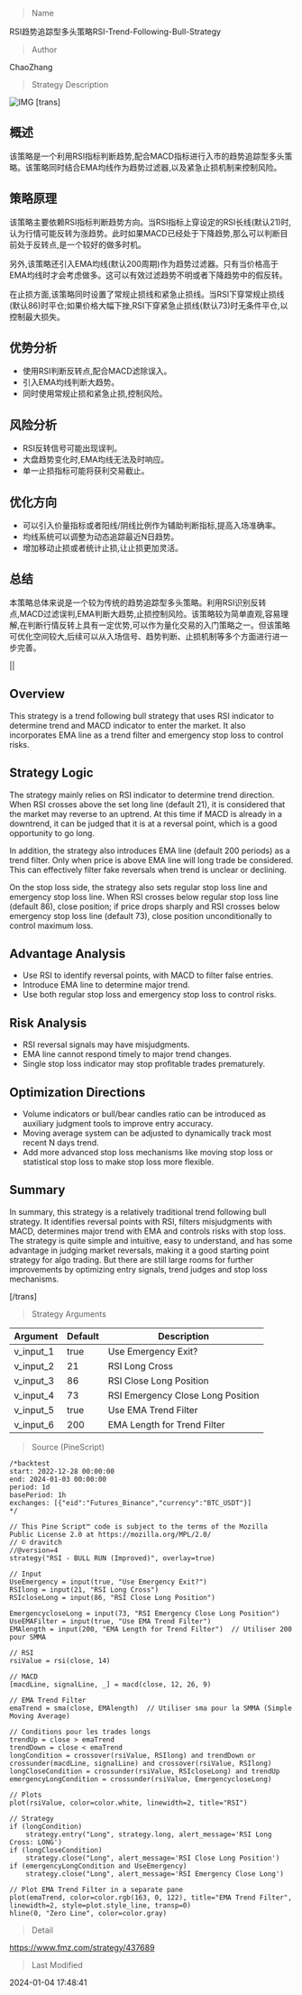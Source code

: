 
> Name

RSI趋势追踪型多头策略RSI-Trend-Following-Bull-Strategy

> Author

ChaoZhang

> Strategy Description

![IMG](https://www.fmz.com/upload/asset/fa438e57f097a6738f.png)
[trans]

## 概述

该策略是一个利用RSI指标判断趋势,配合MACD指标进行入市的趋势追踪型多头策略。该策略同时结合EMA均线作为趋势过滤器,以及紧急止损机制来控制风险。

## 策略原理

该策略主要依赖RSI指标判断趋势方向。当RSI指标上穿设定的RSI长线(默认21)时,认为行情可能反转为涨趋势。此时如果MACD已经处于下降趋势,那么可以判断目前处于反转点,是一个较好的做多时机。

另外,该策略还引入EMA均线(默认200周期)作为趋势过滤器。只有当价格高于EMA均线时才会考虑做多。这可以有效过滤趋势不明或者下降趋势中的假反转。

在止损方面,该策略同时设置了常规止损线和紧急止损线。当RSI下穿常规止损线(默认86)时平仓;如果价格大幅下挫,RSI下穿紧急止损线(默认73)时无条件平仓,以控制最大损失。

## 优势分析

- 使用RSI判断反转点,配合MACD滤除误入。
- 引入EMA均线判断大趋势。
- 同时使用常规止损和紧急止损,控制风险。

## 风险分析

- RSI反转信号可能出现误判。
- 大盘趋势变化时,EMA均线无法及时响应。
- 单一止损指标可能将获利交易截止。

## 优化方向

- 可以引入价量指标或者阳线/阴线比例作为辅助判断指标,提高入场准确率。
- 均线系统可以调整为动态追踪最近N日趋势。 
- 增加移动止损或者统计止损,让止损更加灵活。

## 总结

本策略总体来说是一个较为传统的趋势追踪型多头策略。利用RSI识别反转点,MACD过滤误判,EMA判断大趋势,止损控制风险。该策略较为简单直观,容易理解,在判断行情反转上具有一定优势,可以作为量化交易的入门策略之一。但该策略可优化空间较大,后续可以从入场信号、趋势判断、止损机制等多个方面进行进一步完善。

|| 

## Overview

This strategy is a trend following bull strategy that uses RSI indicator to determine trend and MACD indicator to enter the market. It also incorporates EMA line as a trend filter and emergency stop loss to control risks.

## Strategy Logic

The strategy mainly relies on RSI indicator to determine trend direction. When RSI crosses above the set long line (default 21), it is considered that the market may reverse to an uptrend. At this time if MACD is already in a downtrend, it can be judged that it is at a reversal point, which is a good opportunity to go long.

In addition, the strategy also introduces EMA line (default 200 periods) as a trend filter. Only when price is above EMA line will long trade be considered. This can effectively filter fake reversals when trend is unclear or declining.

On the stop loss side, the strategy also sets regular stop loss line and emergency stop loss line. When RSI crosses below regular stop loss line (default 86), close position; if price drops sharply and RSI crosses below emergency stop loss line (default 73), close position unconditionally to control maximum loss.

## Advantage Analysis 

- Use RSI to identify reversal points, with MACD to filter false entries.
- Introduce EMA line to determine major trend.  
- Use both regular stop loss and emergency stop loss to control risks.

## Risk Analysis

- RSI reversal signals may have misjudgments. 
- EMA line cannot respond timely to major trend changes.
- Single stop loss indicator may stop profitable trades prematurely.  

## Optimization Directions

- Volume indicators or bull/bear candles ratio can be introduced as auxiliary judgment tools to improve entry accuracy.
- Moving average system can be adjusted to dynamically track most recent N days trend.
- Add more advanced stop loss mechanisms like moving stop loss or statistical stop loss to make stop loss more flexible.

## Summary 

In summary, this strategy is a relatively traditional trend following bull strategy. It identifies reversal points with RSI, filters misjudgments with MACD, determines major trend with EMA and controls risks with stop loss. The strategy is quite simple and intuitive, easy to understand, and has some advantage in judging market reversals, making it a good starting point strategy for algo trading. But there are still large rooms for further improvements by optimizing entry signals, trend judges and stop loss mechanisms.

[/trans]

> Strategy Arguments



|Argument|Default|Description|
|----|----|----|
|v_input_1|true|Use Emergency Exit?|
|v_input_2|21|RSI Long Cross|
|v_input_3|86|RSI Close Long Position|
|v_input_4|73|RSI Emergency Close Long Position|
|v_input_5|true|Use EMA Trend Filter|
|v_input_6|200|EMA Length for Trend Filter|


> Source (PineScript)

``` pinescript
/*backtest
start: 2022-12-28 00:00:00
end: 2024-01-03 00:00:00
period: 1d
basePeriod: 1h
exchanges: [{"eid":"Futures_Binance","currency":"BTC_USDT"}]
*/

// This Pine Script™ code is subject to the terms of the Mozilla Public License 2.0 at https://mozilla.org/MPL/2.0/
// © dravitch
//@version=4
strategy("RSI - BULL RUN (Improved)", overlay=true)

// Input
UseEmergency = input(true, "Use Emergency Exit?")
RSIlong = input(21, "RSI Long Cross")
RSIcloseLong = input(86, "RSI Close Long Position")

EmergencycloseLong = input(73, "RSI Emergency Close Long Position")
UseEMAFilter = input(true, "Use EMA Trend Filter")
EMAlength = input(200, "EMA Length for Trend Filter")  // Utiliser 200 pour SMMA

// RSI
rsiValue = rsi(close, 14)

// MACD
[macdLine, signalLine, _] = macd(close, 12, 26, 9)

// EMA Trend Filter
emaTrend = sma(close, EMAlength)  // Utiliser sma pour la SMMA (Simple Moving Average)

// Conditions pour les trades longs
trendUp = close > emaTrend
trendDown = close < emaTrend
longCondition = crossover(rsiValue, RSIlong) and trendDown or crossunder(macdLine, signalLine) and crossover(rsiValue, RSIlong)
longCloseCondition = crossunder(rsiValue, RSIcloseLong) and trendUp
emergencyLongCondition = crossunder(rsiValue, EmergencycloseLong) 

// Plots
plot(rsiValue, color=color.white, linewidth=2, title="RSI")

// Strategy
if (longCondition)
    strategy.entry("Long", strategy.long, alert_message='RSI Long Cross: LONG')
if (longCloseCondition)
    strategy.close("Long", alert_message='RSI Close Long Position')
if (emergencyLongCondition and UseEmergency)
    strategy.close("Long", alert_message='RSI Emergency Close Long')

// Plot EMA Trend Filter in a separate pane
plot(emaTrend, color=color.rgb(163, 0, 122), title="EMA Trend Filter", linewidth=2, style=plot.style_line, transp=0)
hline(0, "Zero Line", color=color.gray)
```

> Detail

https://www.fmz.com/strategy/437689

> Last Modified

2024-01-04 17:48:41
